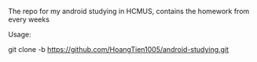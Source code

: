 The repo for my android studying in HCMUS, contains the homework from every weeks

Usage:

git clone -b <branch-name> https://github.com/HoangTien1005/android-studying.git
